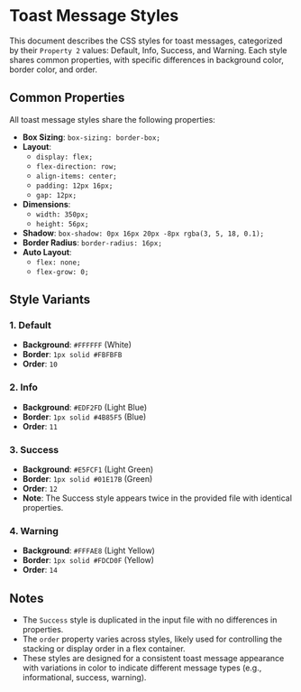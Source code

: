 # Toast Message Styles

This document describes the CSS styles for toast messages, categorized by their `Property 2` values: Default, Info, Success, and Warning. Each style shares common properties, with specific differences in background color, border color, and order.

## Common Properties
All toast message styles share the following properties:

- **Box Sizing**: `box-sizing: border-box;`
- **Layout**:
  - `display: flex;`
  - `flex-direction: row;`
  - `align-items: center;`
  - `padding: 12px 16px;`
  - `gap: 12px;`
- **Dimensions**:
  - `width: 350px;`
  - `height: 56px;`
- **Shadow**: `box-shadow: 0px 16px 20px -8px rgba(3, 5, 18, 0.1);`
- **Border Radius**: `border-radius: 16px;`
- **Auto Layout**:
  - `flex: none;`
  - `flex-grow: 0;`

## Style Variants

### 1. Default
- **Background**: `#FFFFFF` (White)
- **Border**: `1px solid #FBFBFB`
- **Order**: `10`

### 2. Info
- **Background**: `#EDF2FD` (Light Blue)
- **Border**: `1px solid #4B85F5` (Blue)
- **Order**: `11`

### 3. Success
- **Background**: `#E5FCF1` (Light Green)
- **Border**: `1px solid #01E17B` (Green)
- **Order**: `12`
- **Note**: The Success style appears twice in the provided file with identical properties.

### 4. Warning
- **Background**: `#FFFAE8` (Light Yellow)
- **Border**: `1px solid #FDCD0F` (Yellow)
- **Order**: `14`

## Notes
- The `Success` style is duplicated in the input file with no differences in properties.
- The `order` property varies across styles, likely used for controlling the stacking or display order in a flex container.
- These styles are designed for a consistent toast message appearance with variations in color to indicate different message types (e.g., informational, success, warning).